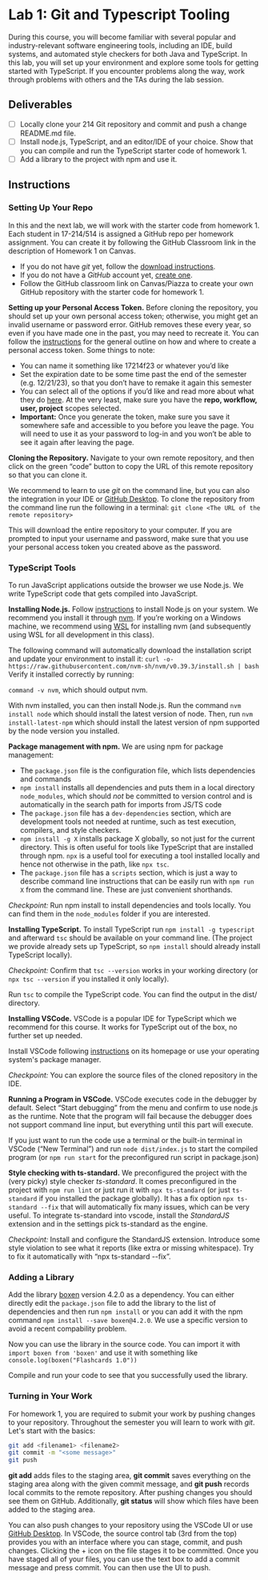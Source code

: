 # Lab 1: Git and Typescript Tooling

During this course, you will become familiar with several popular and industry-relevant software engineering tools, including an IDE, build systems, and automated style checkers for both Java and TypeScript. In this lab, you will set up your environment and explore some tools for getting started with TypeScript. If you encounter problems along the way, work through problems with others and the TAs during the lab session. 

## Deliverables

- [ ] Locally clone your 214 Git repository and commit and push a change README.md file.
- [ ] Install node.js, TypeScript, and an editor/IDE of your choice. Show that you can compile and run the TypeScript starter code of homework 1.
- [ ] Add a library to the project with npm and use it.

## Instructions

### Setting Up Your Repo 

In this and the next lab, we will work with the starter code from homework 1. Each student in 17-214/514 is assigned a GitHub repo per homework assignment. You can create it by following the GitHub Classroom link in the description of Homework 1 on Canvas.

- If you do not have *git* yet, follow the [download instructions](https://git-scm.com/downloads).
- If you do not have a *GitHub* account yet, [create one](https://github.com/). 
- Follow the GitHub classroom link on Canvas/Piazza to create your own GitHub repository with the starter code for homework 1.

**Setting up your Personal Access Token.** Before cloning the repository, you should set up your own personal access token; otherwise, you might get an invalid username or password error. GitHub removes these every year, so even if you have made one in the past, you may need to recreate it. You can follow the [instructions](https://docs.github.com/en/authentication/keeping-your-account-and-data-secure/creating-a-personal-access-token) for the general outline on how and where to create a personal access token. Some things to note: 

- You can name it something like 17214f23 or whatever you’d like 
- Set the expiration date to be some time past the end of the semester (e.g. 12/21/23), so that you don’t have to remake it again this semester 
- You can select all of the options if you’d like and read more about what they do [here](https://docs.github.com/en/developers/apps/building-oauth-apps/scopes-for-oauth-apps). At the very least, make sure you have the **repo, workflow, user, project** scopes selected. 
- **Important:** Once you generate the token, make sure you save it somewhere safe and accessible to you before you leave the page. You will need to use it as your password to log-in and you won’t be able to see it again after leaving the page. 

**Cloning the Repository.** Navigate to your own remote repository, and then click on the green “code” button to copy the URL of this remote repository so that you can clone it. 

We recommend to learn to use *git* on the command line, but you can also the integration in your IDE or [GitHub Desktop](https://desktop.github.com/). To clone the repository from the command line run the following in a terminal: `git clone <The URL of the remote repository>`

This will download the entire repository to your computer. If you are prompted to input your username and password, make sure that you use your personal access token you created above as the password. 

### TypeScript Tools

To run JavaScript applications outside the browser we use Node.js. We write TypeScript code that gets compiled into JavaScript.

**Installing Node.js.** Follow [instructions](https://docs.npmjs.com/downloading-and-installing-node-js-and-npm) to install Node.js on your system. We recommend you install it through [nvm](https://github.com/nvm-sh/nvm). If you’re working on a Windows machine, we recommend using [WSL](https://learn.microsoft.com/en-us/windows/wsl/install) for installing nvm (and subsequently using WSL for all development in this class). 

The following command will automatically download the installation script and update your environment to install it: `curl -o- https://raw.githubusercontent.com/nvm-sh/nvm/v0.39.3/install.sh | bash`  Verify it installed correctly by running: 

`command -v nvm`, which should output nvm.

With nvm installed, you can then install Node.js. Run the command `nvm install node` which should install the latest version of node. Then, run `nvm install-latest-npm` which should install the latest version of npm supported by the node version you installed.

**Package management with npm.** We are using npm for package management:

- The `package.json` file is the configuration file, which lists dependencies and commands
- `npm install` installs all dependencies and puts them in a local directory `node_modules`, which should *not* be committed to version control and is automatically in the search path for imports from JS/TS code
- The `package.json` file has a `dev-dependencies` section, which are development tools not needed at runtime, such as test execution, compilers, and style checkers.
- `npm install -g X` installs package X globally, so not just for the current directory. This is often useful for tools like TypeScript that are installed through npm. `npx` is a useful tool for executing a tool installed locally and hence not otherwise in the path, like `npx tsc`.
- The `package.json` file has a `scripts` section, which is just a way to describe command line instructions that can be easily run with `npm run X` from the command line. These are just convenient shorthands.

*Checkpoint:* Run npm install to install dependencies and tools locally. You can find them in the `node_modules` folder if you are interested. 

**Installing TypeScript.** To install TypeScript run `npm install -g typescript` and afterward `tsc` should be available on your command line. (The project we provide already sets up TypeScript, so `npm install` should already install TypeScript locally).

*Checkpoint:* Confirm that `tsc --version` works in your working directory (or `npx tsc --version` if you installed it only locally).

Run `tsc` to compile the TypeScript code. You can find the output in the dist/ directory.

**Installing VSCode.** VSCode is a popular IDE for TypeScript which we recommend for this course. It works for TypeScript out of the box, no further set up needed. 

Install VSCode following [instructions](https://code.visualstudio.com/) on its homepage or use your operating system's package manager.

*Checkpoint:* You can explore the source files of the cloned repository in the IDE.

**Running a Program in VSCode.** VSCode executes code in the debugger by default. Select “Start debugging” from the menu and confirm to use node.js as the runtime. Note that the program will fail because the debugger does not support command line input, but everything until this part will execute.

If you just want to run the code use a terminal or the built-in terminal in VSCode (“New Terminal”) and run `node dist/index.js` to start the compiled program (or `npm run start` for the preconfigured run script in package.json)

**Style checking with ts-standard.** We preconfigured the project with the (very picky) style checker *ts-standard*. It comes preconfigured in the project with `npm run lint` or just run it with `npx ts-standard` (or just `ts-standard` if you installed the package globally). It has a fix option `npx ts-standard --fix` that will automatically fix many issues, which can be very useful. To integrate ts-standard into vscode, install the *StandardJS* extension and in the settings pick ts-standard as the engine.

*Checkpoint:* Install and configure the StandardJS extension. Introduce some style violation to see what it reports (like extra or missing whitespace). Try to fix it automatically with “npx ts-standard --fix”.

### Adding a Library

Add the library [boxen](https://www.npmjs.com/package/boxen) version 4.2.0 as a dependency. You can either directly edit the `package.json` file to add the library to the list of dependencies and then run `npm install` or you can add it with the npm command `npm install --save boxen@4.2.0`. We use a specific version to avoid a recent compability problem.

Now you can use the library in the source code. You can import it with `import boxen from 'boxen'` and use it with something like `console.log(boxen("Flashcards 1.0"))`

Compile and run your code to see that you successfully used the library.

### Turning in Your Work

For homework 1, you are required to submit your work by pushing changes to your repository. Throughout the semester you will learn to work with *git*. Let's start with the basics:

````bash
git add <filename1> <filename2>
git commit -m "<some message>"
git push
````

**git add** adds files to the staging area, **git commit** saves everything on the staging area along with the given commit message, and **git push** records local commits to the remote repository. After pushing changes you should see them on GitHub. Additionally, **git status** will show which files have been added to the staging area. 

You can also push changes to your repository using the VSCode UI or use [GitHub Desktop](https://desktop.github.com/). In VSCode, the source control tab (3rd from the top) provides you with an interface where you can stage, commit, and push changes. Clicking the + icon on the file stages it to be committed. Once you have staged all of your files, you can use the text box to add a commit message and press commit. You can then use the UI to push. 
